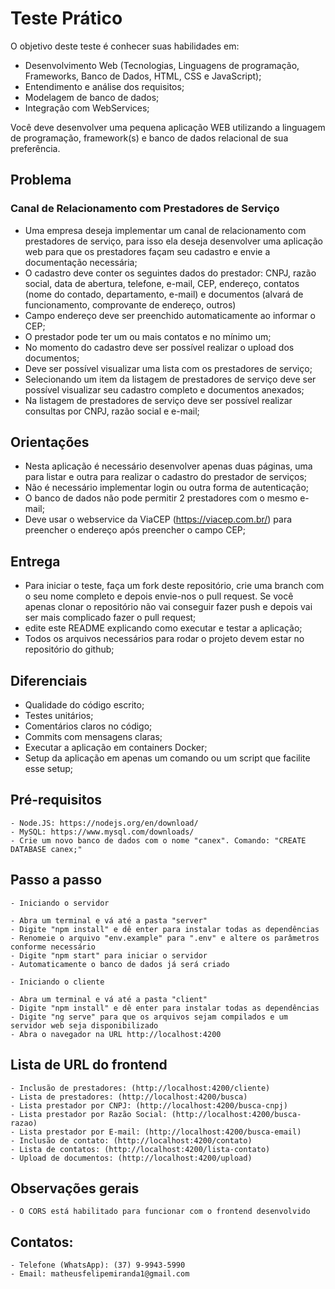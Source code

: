# Teste Prático

O objetivo deste teste é conhecer suas habilidades em:

* Desenvolvimento Web (Tecnologias, Linguagens de programação, Frameworks, Banco de Dados, HTML, CSS e JavaScript);
* Entendimento e análise dos requisitos;
* Modelagem de banco de dados;
* Integração com WebServices;

Você deve desenvolver uma pequena aplicação WEB utilizando a linguagem de programação, framework(s) e banco de dados relacional de sua preferência.

## Problema

### Canal de Relacionamento com Prestadores de Serviço

* Uma empresa deseja implementar um canal de relacionamento com prestadores de serviço, para isso ela deseja desenvolver uma aplicação web para que os prestadores façam seu cadastro e envie a documentação necessária;
* O cadastro deve conter os seguintes dados do prestador: CNPJ, razão social, data de abertura, telefone, e-mail, CEP, endereço, contatos (nome do contado, departamento, e-mail) e documentos (alvará de funcionamento, comprovante de endereço, outros)
* Campo endereço deve ser preenchido automaticamente ao informar o CEP;
* O prestador pode ter um ou mais contatos e no mínimo um;
* No momento do cadastro deve ser possível realizar o upload dos documentos;
* Deve ser possível visualizar uma lista com os prestadores de serviço;
* Selecionando um item da listagem de prestadores de serviço deve ser possível visualizar seu cadastro completo e documentos anexados;
* Na listagem de prestadores de serviço deve ser possível realizar consultas por CNPJ, razão social e e-mail;

## Orientações

* Nesta aplicação é necessário desenvolver apenas duas páginas, uma para listar e outra para realizar o cadastro do prestador de serviços;
* Não é necessário implementar login ou outra forma de autenticação;
* O banco de dados não pode permitir 2 prestadores com o mesmo e-mail;
* Deve usar o webservice da ViaCEP (https://viacep.com.br/) para preencher o endereço após preencher o campo CEP;

## Entrega

* Para iniciar o teste, faça um fork deste repositório, crie uma branch com o seu nome completo e depois envie-nos o pull request. Se você apenas clonar o repositório não vai conseguir fazer push e depois vai ser mais complicado fazer o pull request;
* edite este README explicando como executar e testar a aplicação;
* Todos os arquivos necessários para rodar o projeto devem estar no repositório do github;


## Diferenciais

* Qualidade do código escrito;
* Testes unitários;
* Comentários claros no código;
* Commits com mensagens claras;
* Executar a aplicação em containers Docker;
* Setup da aplicação em apenas um comando ou um script que facilite esse setup;

## Pré-requisitos

	- Node.JS: https://nodejs.org/en/download/
	- MySQL: https://www.mysql.com/downloads/
	- Crie um novo banco de dados com o nome "canex". Comando: "CREATE DATABASE canex;"

## Passo a passo

    - Iniciando o servidor

	- Abra um terminal e vá até a pasta "server"
	- Digite "npm install" e dê enter para instalar todas as dependências
	- Renomeie o arquivo "env.example" para ".env" e altere os parâmetros conforme necessário
	- Digite "npm start" para iniciar o servidor
    - Automaticamente o banco de dados já será criado

    - Iniciando o cliente

    - Abra um terminal e vá até a pasta "client"
    - Digite "npm install" e dê enter para instalar todas as dependências
    - Digite "ng serve" para que os arquivos sejam compilados e um servidor web seja disponibilizado
    - Abra o navegador na URL http://localhost:4200

## Lista de URL do frontend

    - Inclusão de prestadores: (http://localhost:4200/cliente)
    - Lista de prestadores: (http://localhost:4200/busca)
    - Lista prestador por CNPJ: (http://localhost:4200/busca-cnpj)
    - Lista prestador por Razão Social: (http://localhost:4200/busca-razao)
    - Lista prestador por E-mail: (http://localhost:4200/busca-email)
    - Inclusão de contato: (http://localhost:4200/contato)
    - Lista de contatos: (http://localhost:4200/lista-contato)
    - Upload de documentos: (http://localhost:4200/upload)

## Observações gerais
	- O CORS está habilitado para funcionar com o frontend desenvolvido
## Contatos:

	- Telefone (WhatsApp): (37) 9-9943-5990
	- Email: matheusfelipemiranda1@gmail.com